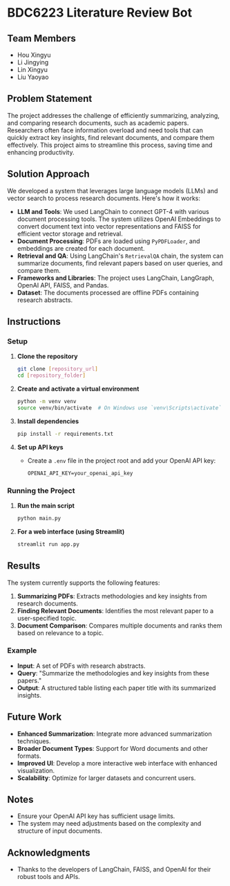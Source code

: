 # BDC6223 Literature Review Bot

## Team Members
- Hou Xingyu
- Li Jingying
- Lin Xingyu
- Liu Yaoyao

## Problem Statement

The project addresses the challenge of efficiently summarizing, analyzing, and comparing research documents, such as academic papers. Researchers often face information overload and need tools that can quickly extract key insights, find relevant documents, and compare them effectively. This project aims to streamline this process, saving time and enhancing productivity.

## Solution Approach

We developed a system that leverages large language models (LLMs) and vector search to process research documents. Here's how it works:

- **LLM and Tools**: We used LangChain to connect GPT-4 with various document processing tools. The system utilizes OpenAI Embeddings to convert document text into vector representations and FAISS for efficient vector storage and retrieval.
- **Document Processing**: PDFs are loaded using `PyPDFLoader`, and embeddings are created for each document.
- **Retrieval and QA**: Using LangChain's `RetrievalQA` chain, the system can summarize documents, find relevant papers based on user queries, and compare them.
- **Frameworks and Libraries**: The project uses LangChain, LangGraph, OpenAI API, FAISS, and Pandas.
- **Dataset**: The documents processed are offline PDFs containing research abstracts.

## Instructions

### Setup

1. **Clone the repository**
   ```bash
   git clone [repository_url]
   cd [repository_folder]
   ```

2. **Create and activate a virtual environment**
   ```bash
   python -m venv venv
   source venv/bin/activate  # On Windows use `venv\Scripts\activate`
   ```

3. **Install dependencies**
   ```bash
   pip install -r requirements.txt
   ```

4. **Set up API keys**
   - Create a `.env` file in the project root and add your OpenAI API key:
     ```env
     OPENAI_API_KEY=your_openai_api_key
     ```

### Running the Project

1. **Run the main script**
   ```bash
   python main.py
   ```

2. **For a web interface (using Streamlit)**
   ```bash
   streamlit run app.py
   ```

## Results

The system currently supports the following features:

1. **Summarizing PDFs**: Extracts methodologies and key insights from research documents.
2. **Finding Relevant Documents**: Identifies the most relevant paper to a user-specified topic.
3. **Document Comparison**: Compares multiple documents and ranks them based on relevance to a topic.

### Example

- **Input**: A set of PDFs with research abstracts.
- **Query**: "Summarize the methodologies and key insights from these papers."
- **Output**: A structured table listing each paper title with its summarized insights.

## Future Work

- **Enhanced Summarization**: Integrate more advanced summarization techniques.
- **Broader Document Types**: Support for Word documents and other formats.
- **Improved UI**: Develop a more interactive web interface with enhanced visualization.
- **Scalability**: Optimize for larger datasets and concurrent users.

## Notes

- Ensure your OpenAI API key has sufficient usage limits.
- The system may need adjustments based on the complexity and structure of input documents.

## Acknowledgments

- Thanks to the developers of LangChain, FAISS, and OpenAI for their robust tools and APIs.
